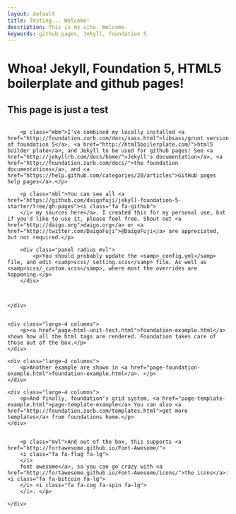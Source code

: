 ```yaml
---
layout: default
title: Testing... Welcome!
description: This is my site. Welcome.
keywords: github pages, Jekyll, foundation 5
---
```


<h1 class="mvl">Whoa! Jekyll, Foundation 5, HTML5 boilerplate and github pages!</h1>

<h2>This page is just a test</h2>

<div class="row">
	<div class="medium-9 large-7 small-centered column">
		
		<p class="mbm">I've combined my locally installed <a href="http://foundation.zurb.com/docs/sass.html">libsass/grunt version of foundation 5</a>, <a href="http://html5boilerplate.com/">html5 boilder plate</a>, and Jekyll to be used for github pages! See <a href="http://jekyllrb.com/docs/home/">Jekyll's documentation</a>, <a href="http://foundation.zurb.com/docs/">the foundation documentations</a>, and <a href="https://help.github.com/categories/20/articles">GitHub pages help pages</a>.</p>

		<p class="mbl">You can see all <a href="https://github.com/daigofuji/jekyll-foundation-5-starter/tree/gh-pages"><i class="fa fa-github"> 	
		</i> my sources here</a>. I created this for my personal use, but if you'd like to use it, please feel free. Shout out <a href="http://daigo.org">daigo.org</a> or <a href="http://twitter.com/DaigoFuji">@DaigoFuji</a> are appreciated, but not required.</p>

		<div class="panel radius mvl">
			<p>You should probably update the <samp>_config.yml</samp> file, and edit <samp>scss/_setting.scss</samp> file. As well as <samp>scss/_custom.scss</samp>, where most the overrides are happening.</p>
		</div>



	</div>
</div>


<div class="row"> 

	<div class="large-4 columns">
		<p><a href="page-html-unit-test.html">foundation-example.html</a> shows how all the html tags are rendered. Foundation takes care of those out of the box.</p>
	</div>

	<div class="large-4 columns">
		<p>Another example are shown in <a href="page-foundation-example.html">foundation-example.html</a>. </p>
	</div>

	<div class="large-4 columns">
		<p>And finally, foundation's grid system, <a href="page-template-example.html">page-template-example</a> You can also <a href="http://foundation.zurb.com/templates.html">get more templates</a> from foundations home.</p>
	</div>

</div>

<div class="row">
	<div class="medium-9 large-7 small-centered column">
	
		<p class="mvl">And out of the box, this supports <a href="http://fortawesome.github.io/Font-Awesome/">
		<i class="fa fa-flag fa-lg">	
		</i>
		font awesome</a>, so you can go crazy with <a href="http://fortawesome.github.io/Font-Awesome/icons/">the icons</a>: <i class="fa fa-bitcoin fa-lg">	
		</i> <i class="fa fa-cog fa-spin fa-lg">
		</i>. </p> 

	</div>
</div>
